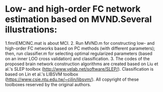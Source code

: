 # Low- and high-order FC network estimation based on MVND.Several illustrations:
1.fmriEMCINC.mat is about MCI. 
2. Run MVND.m for constructing low- and high-order FC networks based on PC methods (with different parameters); then, run classifier.m for selecting optimal regularized parameters (based on an inner LOO cross validation) and classification.
3. The codes of the proposed brain network construction algorithms are created based on Liu et al.'s SLEP toolbox (http://www.yelab.net/software/SLEP/). Classification is based on Lin et al.'s LIBSVM toolbox (https://www.csie.ntu.edu.tw/~cjlin/libsvm/). All copyright of these toolboxes reserved by the original authors.

